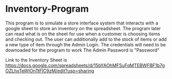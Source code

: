 # Inventory-Program

This program is to simulate a store interface system that interacts with a google sheet to store an inventory on the spreadsheet. The program later can read what is on the sheet for use when a customer is choosing items and checking out. The user can additionally add to the stock of items or add a new type of item through the Admin Login.
The credentials will need to be downoaded for the program to work
The Admin Password is "Password"

Link to the Inventory Sheet is https://docs.google.com/spreadsheets/d/15bYAOhMFSuFqMTEBWFBF1b7gOZLhxTeWIOnTtFlC9zM/edit?usp=sharing
